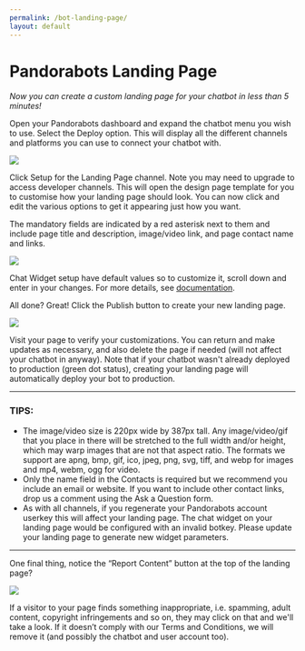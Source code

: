 ```yaml
---
permalink: /bot-landing-page/
layout: default
---
```


<div markdown="1" class="pb-docs__content">

# Pandorabots Landing Page

_Now you can create a custom landing page for your chatbot in less than 5 minutes!_

Open your Pandorabots dashboard and expand the chatbot menu you wish to use. Select the Deploy option. 
This will display all the different channels and platforms you can use to connect your chatbot with. 

![](/docs/assets/img/bot-landing-page-deploy.png)  

Click Setup for the Landing Page channel. Note you may need to upgrade to access developer channels. 
This will open the design page template for you to customise how your landing page should look. 
You can now click and edit the various options to get it appearing just how you want.

The mandatory fields are indicated by a red asterisk next to them and include page title and description, 
image/video link, and page contact name and links.

![](/docs/assets/img/bot-landing-page-contact.png)

Chat Widget setup have default values so to customize it, scroll down and enter in your changes. For more details, see [documentation](/docs/integrations#browser).

All done? Great! Click the Publish button to create your new landing page. 

![](/docs/assets/img/bot-landing-page-deploy-update.png)

Visit your page to verify your customizations. You can return and make updates as necessary, and 
also delete the page if needed (will not affect your chatbot in anyway). Note that if your chatbot
wasn't already deployed to production (green dot status), creating your landing page will automatically
deploy your bot to production.

---

### TIPS:  
* The image/video size is 220px wide by 387px tall. Any image/video/gif that you place in there will be stretched to the full width and/or height, which may warp images that are not that aspect ratio. The formats we support are apng, bmp, gif, ico, jpeg, png, svg, tiff, and webp for images and mp4, webm, ogg for video.
* Only the name field in the Contacts is required but we recommend you include an email or website. If you want to include other contact links, drop us a comment using the Ask a Question form.
* As with all channels, if you regenerate your Pandorabots account userkey this will affect your landing page. The chat widget on your landing page would be configured with an invalid botkey. Please update your landing page to generate new widget parameters.    

---

One final thing, notice the “Report Content” button at the top of the landing page?

![](/docs/assets/img/bot-landing-page-report.png)  

If a visitor to your page finds something inappropriate, i.e. spamming, adult content, copyright infringements 
and so on, they may click on that and we'll take a look. If it doesn’t comply with our Terms and Conditions, 
we will remove it (and possibly the chatbot and user account too).

</div>
